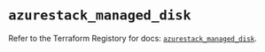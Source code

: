 # `azurestack_managed_disk`

Refer to the Terraform Registory for docs: [`azurestack_managed_disk`](https://registry.terraform.io/providers/hashicorp/azurestack/1.0.0/docs/resources/managed_disk).
